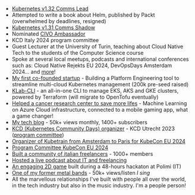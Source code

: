 - [Kubernetes v1.32 Comms Lead](https://github.com/kubernetes/sig-release/issues/2586#issuecomment-2290160721)
- Attempted to write a book about Helm, published by Packt (overwhelmed by deadlines, resigned)
- [Kubernetes v1.31 Comms Shadow](https://github.com/kubernetes/org/issues/4975)
- Nominated [CIVO Ambassador](https://www.civo.com/ambassadors)
- KCD Italy 2024 program committee
- Guest Lecturer at the University of Turin, teaching about Cloud Native Tech to the students of the Computer Science course
- Spoke at several local meetups, podcasts and international conferences such as: Cloud Native Rejekts EU 2024, DevOpsDays Amsterdam 2024... and [more](https://github.com/mbianchidev/mbianchidev/blob/master/public-speaking/home.md)!
- [My first co-founded startup](https://www.linkedin.com/company/kubelab/) - Building a Platform Engineering tool to streamline multi-cloud Kubernetes management (200k pre-seed raised)
- [KLab-CLI](https://github.com/mbianchidev/klab-cli) - an all-in-one CLI to manage EKS, AKS and GKE clusters, powered by Terraform (will migrate to OpenTofu eventually)
- [Helped a cancer research center to save more lifes](https://www.linkedin.com/pulse/kubelab-netherlands-cancer-institute-partner-around-ai-peter-comstock/?utm_source=rss&utm_campaign=articles_sitemaps&utm_medium=google_news) - Machine Learning on Azure Cloud infrastructure, connected to a mobile gaming app, what a game changer!
- [My tech blog](https://mb-consulting.dev/blog) - 50k+ views monthly, 1400+ subscribers
- [KCD (Kubernetes Community Days) organizer](https://community.cncf.io/kcd-netherlands/) - KCD Utrecht 2023 ([program committee](https://www.credly.com/badges/c9bc9d4e-02bb-4bcd-85a3-00f63981688a))
- [Organizer of Kubetrain from Amsterdam to Paris for KubeCon EU 2024](https://kubetrain.io/)
- [Program Committee KubeCon EU 2024](https://www.credly.com/badges/0ab0b4ed-7ca1-4bab-8643-8ad4d06efe70)
- [Built a community of italian freelancers](https://www.linkedin.com/groups/14023713/) - 1000+ members
- [Hosted a live podcast about IT and freelancing](https://www.twitch.tv/freelancezoo)
- [An engaging 2D game](https://github.com/mbianchidev/blockster-2d) built during a 48-hours hackaton at Polimi (IT)
- [One of my former metal bands](https://www.youtube.com/watch?v=XBrvnVmkYJw) - 50k+ views/listen _I sing_
- All the marvellous relationships I've built with people all over the world, in the tech industry but also in the music industry. I'm a people person!
